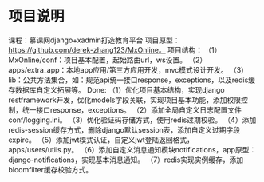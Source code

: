 # 项目说明
课程：慕课网django+xadmin打造教育平台
项目原型：https://github.com/derek-zhang123/MxOnline。
项目结构：
（1）MxOnline/conf：项目基本配置，起始路由url，ws设置。
（2）apps/extra_app：本地app应用/第三方应用开发，mvc模式设计开发。
（3）lib：公共方法集合，如：规范api统一接口response，exceptions，以及redis缓存数据库自定义拓展等。
Done:
（1）优化项目基本结构，实现django restframework开发，优化models字段关联，实现项目基本功能，添加权限控制，统一接口response，exceptions。
（2）添加全局自定义日志配置文件conf/logging.ini。
（3）优化验证码存储方式，使用redis过期校验。
（4）添加redis-session缓存方式，删除django默认session表，添加自定义过期字段expire。
（5）添加jwt模式认证，自定义jwt登陆返回格式，apps/users/utils.py。
（6）添加自定义消息通知模块notifications，app原型：django-notifications，实现基本消息通知。
（7）redis实现实例缓存，添加bloomfilter缓存校验方式。

